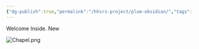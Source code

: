 ```yaml
---
{"dg-publish":true,"permalink":"/hhsrs-project/plum-obsidian/","tags":["gardenEntry"]}
---
```


Welcome Inside.
New

![Chapel.png](/img/user/HHSRS%20Project/Artwork/Chapel.png)